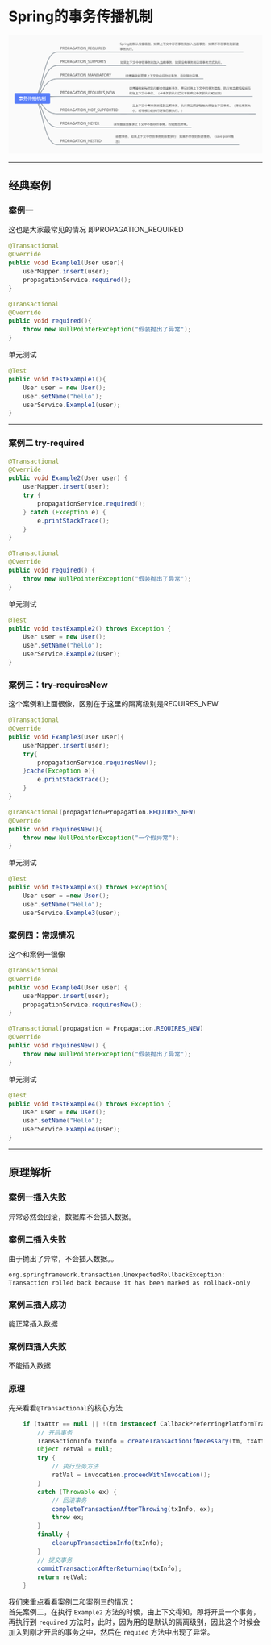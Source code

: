 # Spring的事务传播机制

![title](https://raw.githubusercontent.com/lllpla/img/master/gitnote/2020/04/10/1586502982434-1586502982465.png?token=ACTJ35SRZMLEYUBACF6VYLS6SAOY4)

---

<a name="anyFc"></a>
## 经典案例
<a name="AcBms"></a>
### 案例一
这也是大家最常见的情况 即PROPAGATION_REQUIRED

```java
@Transactional
@Override
public void Example1(User user){
	userMapper.insert(user);
    propagationService.required();
}
```

```java
@Transactional
@Override
public void required(){
	throw new NullPointerException("假装抛出了异常");
}

```

单元测试

```java
@Test
public void testExample1(){
    User user = new User();
    user.setName("hello");
    userService.Example1(user);
}
```

---

<a name="wKFlw"></a>
### 案例二 try-required

```java
@Transactional
@Override
public void Example2(User user) {
    userMapper.insert(user);
    try {
        propagationService.required();
    } catch (Exception e) {
        e.printStackTrace();
    }
}
```

```java
@Transactional
@Override
public void required() {
    throw new NullPointerException("假装抛出了异常");
}
```
单元测试

```java
@Test
public void testExample2() throws Exception {
    User user = new User();
    user.setName("hello");
    userService.Example2(user);
}

```
<a name="0jsas"></a>
### 案例三：try-requiresNew
这个案例和上面很像，区别在于这里的隔离级别是REQUIRES_NEW

```java
@Transactional
@Override
public void Example3(User user){
    userMapper.insert(user);
    try{
    	propagationService.requiresNew();
    }cache(Exception e){
    	e.printStackTrace();
    }
}
```

```java
@Transactional(propagation=Propagation.REQUIRES_NEW)
@Override
public void requiresNew(){
    throw new NullPointerException("一个假异常");
}
```

单元测试
```java
@Test
public void testExample3() throws Exception{
    User user = =new User();
    user.setName("Hello");
    userService.Example3(user);
```
<a name="0WqIR"></a>
### 案例四：常规情况
这个和案例一很像

```java
@Transactional
@Override
public void Example4(User user) {
    userMapper.insert(user);
    propagationService.requiresNew();
}
```

```java
@Transactional(propagation = Propagation.REQUIRES_NEW)
@Override
public void requiresNew() {
    throw new NullPointerException("假装抛出了异常");
}
```

单元测试

```java
@Test
public void testExample4() throws Exception {
    User user = new User();
    user.setName("Hello");
    userService.Example4(user);
}
```

---

<a name="QL67Q"></a>
## 原理解析
<a name="t40Tu"></a>
### 案例一插入失败
异常必然会回滚，数据库不会插入数据。
<a name="xAoFE"></a>
### 案例二插入失败
由于抛出了异常，不会插入数据。。

```
org.springframework.transaction.UnexpectedRollbackException: 
Transaction rolled back because it has been marked as rollback-only

```
<a name="pn1hy"></a>
### 案例三插入成功
能正常插入数据
<a name="NCZyv"></a>
### 案例四插入失败
不能插入数据
<a name="2Gl7t"></a>
### 原理
先来看看`@Transactional`的核心方法

```java
	if (txAttr == null || !(tm instanceof CallbackPreferringPlatformTransactionManager)) {
		// 开启事务
		TransactionInfo txInfo = createTransactionIfNecessary(tm, txAttr, joinpointIdentification);
		Object retVal = null;
		try {
			// 执行业务方法
			retVal = invocation.proceedWithInvocation();
		}
		catch (Throwable ex) {
			// 回滚事务
			completeTransactionAfterThrowing(txInfo, ex);
			throw ex;
		}
		finally {
			cleanupTransactionInfo(txInfo);
		}
		// 提交事务
		commitTransactionAfterReturning(txInfo);
		return retVal;
	}
```
我们来重点看看案例二和案例三的情况：<br />首先案例二，在执行 `Example2` 方法的时候，由上下文得知，即将开启一个事务，再执行到 `required` 方法时，此时，因为用的是默认的隔离级别，因此这个时候会加入到刚才开启的事务之中，然后在 `requied` 方法中出现了异常。
